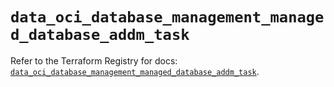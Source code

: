 # `data_oci_database_management_managed_database_addm_task`

Refer to the Terraform Registry for docs: [`data_oci_database_management_managed_database_addm_task`](https://registry.terraform.io/providers/oracle/oci/7.19.0/docs/data-sources/database_management_managed_database_addm_task).
